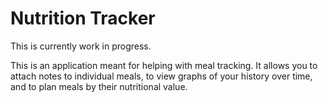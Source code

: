 # Nutrition Tracker

This is currently work in progress.

This is an application meant for helping with meal tracking.
It allows you to attach notes to individual meals, to view graphs
of your history over time, and to plan meals by their nutritional value.
